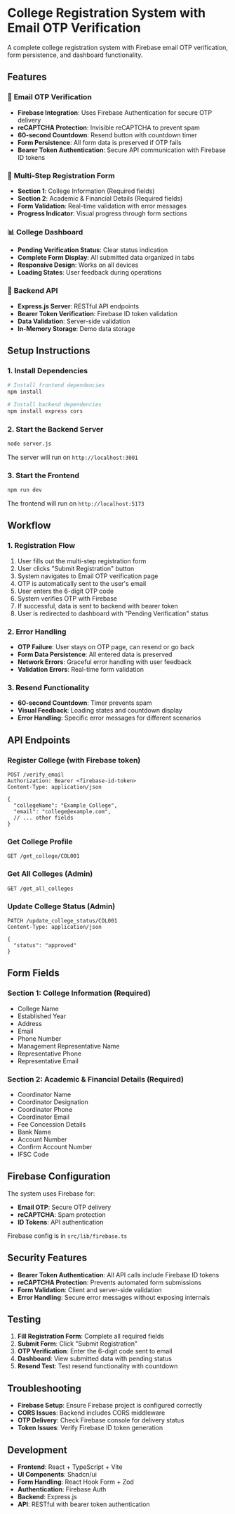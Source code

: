 # College Registration System with Email OTP Verification

A complete college registration system with Firebase email OTP verification, form persistence, and dashboard functionality.

## Features

### 🔐 **Email OTP Verification**
- **Firebase Integration**: Uses Firebase Authentication for secure OTP delivery
- **reCAPTCHA Protection**: Invisible reCAPTCHA to prevent spam
- **60-second Countdown**: Resend button with countdown timer
- **Form Persistence**: All form data is preserved if OTP fails
- **Bearer Token Authentication**: Secure API communication with Firebase ID tokens

### 📝 **Multi-Step Registration Form**
- **Section 1**: College Information (Required fields)
- **Section 2**: Academic & Financial Details (Required fields)
- **Form Validation**: Real-time validation with error messages
- **Progress Indicator**: Visual progress through form sections

### 📊 **College Dashboard**
- **Pending Verification Status**: Clear status indication
- **Complete Form Display**: All submitted data organized in tabs
- **Responsive Design**: Works on all devices
- **Loading States**: User feedback during operations

### 🔧 **Backend API**
- **Express.js Server**: RESTful API endpoints
- **Bearer Token Verification**: Firebase ID token validation
- **Data Validation**: Server-side validation
- **In-Memory Storage**: Demo data storage

## Setup Instructions

### 1. Install Dependencies

```bash
# Install frontend dependencies
npm install

# Install backend dependencies
npm install express cors
```

### 2. Start the Backend Server

```bash
node server.js
```

The server will run on `http://localhost:3001`

### 3. Start the Frontend

```bash
npm run dev
```

The frontend will run on `http://localhost:5173`

## Workflow

### 1. **Registration Flow**
1. User fills out the multi-step registration form
2. User clicks "Submit Registration" button
3. System navigates to Email OTP verification page
4. OTP is automatically sent to the user's email
5. User enters the 6-digit OTP code
6. System verifies OTP with Firebase
7. If successful, data is sent to backend with bearer token
8. User is redirected to dashboard with "Pending Verification" status

### 2. **Error Handling**
- **OTP Failure**: User stays on OTP page, can resend or go back
- **Form Data Persistence**: All entered data is preserved
- **Network Errors**: Graceful error handling with user feedback
- **Validation Errors**: Real-time form validation

### 3. **Resend Functionality**
- **60-second Countdown**: Timer prevents spam
- **Visual Feedback**: Loading states and countdown display
- **Error Handling**: Specific error messages for different scenarios

## API Endpoints

### Register College (with Firebase token)
```
POST /verify_email
Authorization: Bearer <firebase-id-token>
Content-Type: application/json

{
  "collegeName": "Example College",
  "email": "college@example.com",
  // ... other fields
}
```

### Get College Profile
```
GET /get_college/COL001
```

### Get All Colleges (Admin)
```
GET /get_all_colleges
```

### Update College Status (Admin)
```
PATCH /update_college_status/COL001
Content-Type: application/json

{
  "status": "approved"
}
```

## Form Fields

### Section 1: College Information (Required)
- College Name
- Established Year
- Address
- Email
- Phone Number
- Management Representative Name
- Representative Phone
- Representative Email

### Section 2: Academic & Financial Details (Required)
- Coordinator Name
- Coordinator Designation
- Coordinator Phone
- Coordinator Email
- Fee Concession Details
- Bank Name
- Account Number
- Confirm Account Number
- IFSC Code

## Firebase Configuration

The system uses Firebase for:
- **Email OTP**: Secure OTP delivery
- **reCAPTCHA**: Spam protection
- **ID Tokens**: API authentication

Firebase config is in `src/lib/firebase.ts`

## Security Features

- **Bearer Token Authentication**: All API calls include Firebase ID tokens
- **reCAPTCHA Protection**: Prevents automated form submissions
- **Form Validation**: Client and server-side validation
- **Error Handling**: Secure error messages without exposing internals

## Testing

1. **Fill Registration Form**: Complete all required fields
2. **Submit Form**: Click "Submit Registration"
3. **OTP Verification**: Enter the 6-digit code sent to email
4. **Dashboard**: View submitted data with pending status
5. **Resend Test**: Test resend functionality with countdown

## Troubleshooting

- **Firebase Setup**: Ensure Firebase project is configured correctly
- **CORS Issues**: Backend includes CORS middleware
- **OTP Delivery**: Check Firebase console for delivery status
- **Token Issues**: Verify Firebase ID token generation

## Development

- **Frontend**: React + TypeScript + Vite
- **UI Components**: Shadcn/ui
- **Form Handling**: React Hook Form + Zod
- **Authentication**: Firebase Auth
- **Backend**: Express.js
- **API**: RESTful with bearer token authentication
